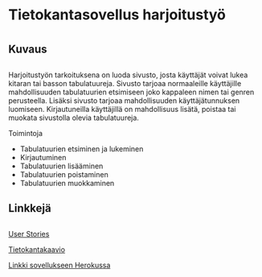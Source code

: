 # Tietokantasovellus harjoitustyö <h1>
## Kuvaus <h2>
Harjoitustyön tarkoituksena on luoda sivusto, josta käyttäjät voivat lukea kitaran tai basson tabulatuureja.  Sivusto tarjoaa normaaleille käyttäjille mahdollisuuden tabulatuurien etsimiseen joko kappaleen nimen tai genren perusteella. Lisäksi sivusto tarjoaa mahdollisuuden käyttäjätunnuksen luomiseen. Kirjautuneilla käyttäjillä on mahdollisuus lisätä, poistaa tai muokata sivustolla olevia tabulatuureja. 
  
Toimintoja 
- Tabulatuurien etsiminen ja lukeminen
- Kirjautuminen
- Tabulatuurien lisääminen
- Tabulatuurien poistaminen
- Tabulatuurien muokkaminen

## Linkkejä <h2>
[User Stories](https://github.com/Roeoeri/tsoha-2019-tabulatuuritHt/blob/master/documentation/userStories.md)

[Tietokantakaavio](https://github.com/Roeoeri/tsoha-2019-tabulatuuritHt/blob/master/documentation/tietokantakaavio.md)
  
[Linkki sovellukseen Herokussa](https://tsoha-tabulatuurit-ht.herokuapp.com/tabs/)




